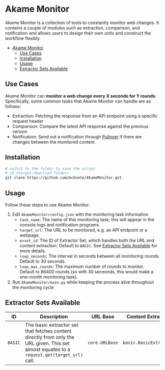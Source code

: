 # Akame Monitor

Akame Monitor is a collection of tools to constantly monitor web changes. It contains a couple of modules such as extraction, comparison, and notification and allows users to design their own units and construct the workflow flexibly.

- [Akame Monitor](#akame-monitor)
  - [Use Cases](#use-cases)
  - [Installation](#installation)
  - [Usage](#usage)
  - [Extractor Sets Available](#extractor-sets-available)

## Use Cases

Akame Monitor can **monitor a web change every X seconds for Y rounds**. Specifically, some common tasks that Akame Monitor can handle are as follows:

- Extraction: Fetching the response from an API endpoint using a specific request header
- Comparison: Compare the latest API response against the previous version
- Notification: Send out a notification through [Pullover](https://pushover.net/) if there are changes between the monitored content

## Installation

```bash
# switch to the folder to save the script
# cd <target-download-folder>
git clone https://github.com/mcknote/AkameMonitor.git
```

## Usage

Follow these steps to use Akame Monitor:

1. Edit `AkameMonitor/config.json` with the monitoring task information
   - `task_name`: The name of this monitoring task; this will appear in the console logs and notification programs.
   - `target_url`: The URL to be monitored, e.g. an API endpoint or a webpage.
   - `exset_id`: The ID of Extractor Set, which handles both the URL and content extraction. Default to `BASIC`. See [Extractor Sets Available](##extractor-sets-available) for more details.
   - `loop_seconds`: The interval in seconds between all monitoring rounds. Default to 30 seconds.
   - `loop_max_rounds`: The maximum number of rounds to monitor. Default to 86400 rounds (so with 30 seceonds, this would make a one-month monitoring task).
2. Run `AkameMonitor/main.py` while keeping the process alive throughout the monitoring cycle

## Extractor Sets Available

| ID | Description | URL Base | Content Extractor |
| --- | --- | --- | --- |
| `BASIC` | The basic extractor set that fetches content directly from only the URL given. This set almost equates to a `request.get(target_url)` call. | `core.URLBase` | `basic.BasicExtractor` |
